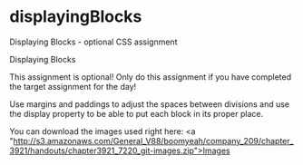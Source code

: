 # displayingBlocks
Displaying Blocks - optional CSS assignment


Displaying Blocks

This assignment is optional! Only do this assignment if you have completed the target assignment for the day!

Use margins and paddings to adjust the spaces between divisions and use the display property to be able to put each block in its proper place.

You can download the images used right here: <a "http://s3.amazonaws.com/General_V88/boomyeah/company_209/chapter_3921/handouts/chapter3921_7220_git-images.zip">Images</a>